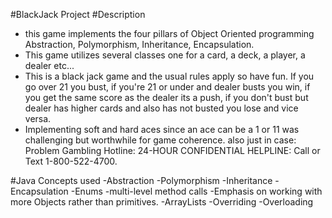 #BlackJack Project
#Description
- this game implements the four pillars of Object Oriented programming 
Abstraction, Polymorphism, Inheritance, Encapsulation. 
- This game utilizes several classes one for a card, a deck, a player, a dealer etc...
- This is a black jack game and the usual rules apply so have fun.
If you go over 21 you bust, if you're 21 or under and dealer busts you win, if you get the same score as the dealer its a push, if you don't bust but dealer has higher cards and also has not busted you lose and vice versa.
- Implementing soft and hard aces since an ace can be a 1 or 11 was challenging but worthwhile for game coherence.
also just in case:
Problem Gambling Hotline: 24-HOUR CONFIDENTIAL HELPLINE: Call or Text 1-800-522-4700.

#Java Concepts used
-Abstraction
-Polymorphism
-Inheritance
-Encapsulation
-Enums
-multi-level method calls
-Emphasis on working with more Objects rather than primitives.
-ArrayLists
-Overriding
-Overloading

